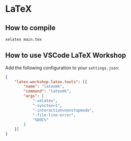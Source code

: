 # LaTeX

## How to compile

```bash
xelatex main.tex
```

## How to use VSCode LaTeX Workshop

Add the following configuration to your `settings.json`:
```json
{
    "latex-workshop.latex.tools": [{
        "name": "latexmk",
        "command": "latexmk",
        "args": [
            "-xelatex",
            "-synctex=1",
            "-interaction=nonstopmode",
            "-file-line-error",
            "%DOC%"
        ]
    }]
}